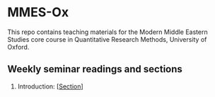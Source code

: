 # MMES-Ox
This repo contains teaching materials for the Modern Middle Eastern Studies core course in Quantitative Research Methods, University of Oxford.

## Weekly seminar readings and sections

1. Introduction: \[[Section](https://rawcdn.githack.com/cjbarrie/MMES-Ox/67a3daa11264bcce16d328046f7da0b5f2e490cb/MMES-2021/_book/introduction.html)\]
